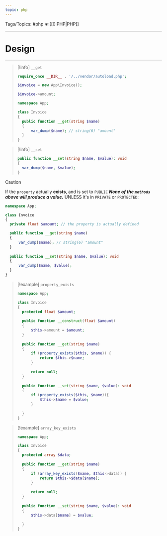 ```yaml
---
topic: php
---
```



Tags/Topics: #php
∗:[[0 PHP|PHP]]

---
# Design

--- 

>[!info] `__get`
>```php
>require_once __DIR__ . '/../vendor/autoload.php';
>
>$invoice = new App\Invoice();
>
>$invoice->amount;
>```
>
>
>```php
>namespace App;
>
>class Invoice
>{
>	public function __get(string $name)
>	{
>		var_dump($name); // string(6) "amount"
>	}
>}
>```

>[!info] `__set`
>```php
>public function __set(string $name, $value): void
>{
>	var_dump($name, $value);
>}
>```

>[!caution] 
>If the `property` actually __exists__, and is set to `PUBLIC`
>___None of the `methods` above will produce a value.___
>UNLESS it's in `PRIVATE` or `PROTECTED`:
>```php
>namespace App;
>
>class Invoice
>{
>	private float $amount; // the property is actually defined
>
>	public function __get(string $name)
>	{
>		var_dump($name); // string(6) "amount"
>	}
>	
>	public function __set(string $name, $value): void
>	{
>		var_dump($name, $value);
>	}
>}
>```

> [!example] `property_exists`
> ```php
> namespace App;
> 
> class Invoice
> {
> 	protected float $amount;
> 	
> 	public function __construct(float $amount)
> 	{
> 		$this->amount = $amount;	
> 	}
> 	
> 	public function __get(string $name)
> 	{
> 		if (property_exists($this, $name)) {
> 			return $this->$name;
> 		}	
> 		
> 		return null;
> 	}
> 	
> 	public function __set(string $name, $value): void
> 	{
> 		if (property_exists($this, $name)){
> 			$this->$name = $value;
> 		}
> 	
> 	}
> }
> ```

>[!example] `array_key_exists`
> ```php
> namespace App;
> 
> class Invoice
> {
> 	protected array $data;
> 	
> 	public function __get(string $name)
> 	{
> 		if (array_key_exists($name, $this->data)) {
> 			return $this->$data[$name];
> 		}	
> 		
> 		return null;
> 	}
> 	
> 	public function __set(string $name, $value): void
> 	{
> 		$this->data[$name] = $value;
> 	
> 	}
> }
> ```
